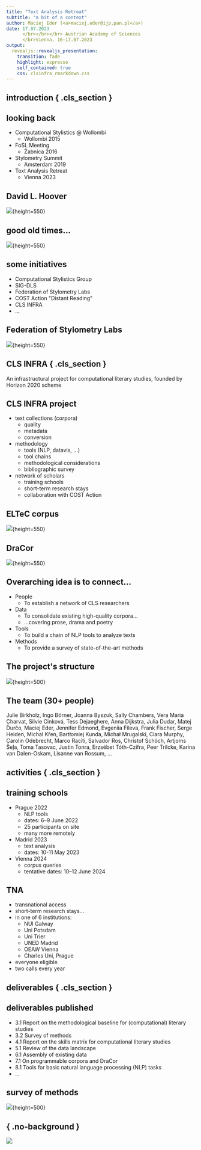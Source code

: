 ```yaml
---
title: "Text Analysis Retreat"
subtitle: "a bit of a context"
author: Maciej Eder (<a>maciej.eder@ijp.pan.pl</a>)
date: 17.07.2023 
      </br></br></br> Austrian Academy of Sciences
      </br>Vienna, 16–17.07.2023
output:
  revealjs::revealjs_presentation:
    transition: fade
    highlight: espresso
    self_contained: true 
    css: clsinfra_rmarkdown.css
---
```





## introduction { .cls_section }



## looking back

* Computational Stylistics @ Wollombi
    * Wollombi 2015
* FoSL Meeting
    * Żabnica 2016
* Stylometry Summit
    * Amsterdam 2019
* Text Analysis Retreat
    * Vienna 2023




## David L. Hoover


![](img/DLH-DH2008a.jpg){height=550}



## good old times...


![](img/DSC08122.JPG){height=550}



## some initiatives

* Computational Stylistics Group
* SIG-DLS 
* Federation of Stylometry Labs
* COST Action "Distant Reading"
* CLS INFRA
* ...



## Federation of Stylometry Labs


![](img/fosl.png){height=550}








## CLS INFRA { .cls_section }

An infrastructural project for computational literary studies, founded by Horizon 2020 scheme






## CLS INFRA project

* text collections (corpora)
    * quality
    * metadata
    * conversion
* methodology
    * tools (NLP, datavis, ...)
    * tool chains
    * methodological considerations
    * bibliographic survey
* network of scholars
    * training schools
    * short-term research stays
    * collaboration with COST Action




## ELTeC corpus

![](img/eltec.png){height=550}




## DraCor


![](img/dracor.png){height=550}




## Overarching idea is to connect...

* People
  * To establish a network of CLS researchers
* Data
  * To consolidate existing high-quality corpora...
  * ...covering prose, drama and poetry
* Tools
  * To build a chain of NLP tools to analyze texts
* Methods
  * To provide a survey of state-of-the-art methods



## The project's structure


![](img/work_packages.png){height=500}


## The team (30+ people)

Julie Birkholz, Ingo Börner, Joanna Byszuk, Sally Chambers, Vera Maria Charvat, Silvie Cinková, Tess Dejaeghere, Anna Dijkstra, Julia Dudar, Matej Ďurčo, Maciej Eder, Jennifer Edmond, Evgeniia Fileva, Frank Fischer, Serge Heiden, Michal Křen, Bartłomiej Kunda, Michał Mrugalski, Ciara Murphy, Carolin Odebrecht, Marco Raciti, Salvador Ros, Christof Schöch, Artjoms Šeļa, Toma Tasovac, Justin Tonra, Erzsébet Tóth-Czifra, Peer Trilcke, Karina van Dalen-Oskam, Lisanne van Rossum, ...




## activities { .cls_section }


## training schools

* Prague 2022
    * NLP tools
    * dates: 6–9 June 2022
    * 25 participants on site
    * many more remotely
* Madrid 2023
    * text analysis
    * dates: 10-11 May 2023
* Vienna 2024
    * corpus queries
    * tentative dates: 10–12 June 2024



## TNA

* transnational access
* short-term research stays...
* in one of 6 institutions:
    * NUI Galway
    * Uni Potsdam
    * Uni Trier
    * UNED Madrid
    * OEAW Vienna
    * Charles Uni, Prague
* everyone eligible
* two calls every year




## deliverables { .cls_section }


## deliverables published

* 3.1 Report on the methodological baseline for (computational) literary studies
* 3.2 Survey of methods
* 4.1 Report on the skills matrix for computational literary studies
* 5.1 Review of the data landscape
* 6.1 Assembly of existing data
* 7.1 On programmable corpora and DraCor
* 8.1 Tools for basic natural language processing (NLP) tasks
* ...





## survey of methods

![](img/grid.png){height=500}



## { .no-background }

![](https://clsinfra.io/wp-content/uploads/2021/09/CLS-INFRA_Linear-Long-Logo-Rev-Col.png)




